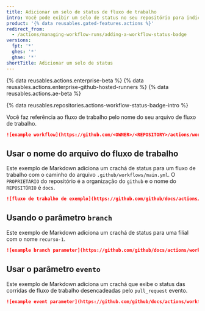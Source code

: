 ```yaml
---
title: Adicionar um selo de status de fluxo de trabalho
intro: Você pode exibir um selo de status no seu repositório para indicar o status dos seus fluxos de trabalho.
product: '{% data reusables.gated-features.actions %}'
redirect_from:
  - /actions/managing-workflow-runs/adding-a-workflow-status-badge
versions:
  fpt: '*'
  ghes: '*'
  ghae: '*'
shortTitle: Adicionar um selo de status
---
```


{% data reusables.actions.enterprise-beta %}
{% data reusables.actions.enterprise-github-hosted-runners %}
{% data reusables.actions.ae-beta %}

{% data reusables.repositories.actions-workflow-status-badge-intro %}

Você faz referência ao fluxo de trabalho pelo nome do seu arquivo de fluxo de trabalho.

```markdown
![example workflow](https://github.com/<OWNER>/<REPOSITORY>/actions/workflows/<WORKFLOW_FILE>/badge.svg)
```
## Usar o nome do arquivo do fluxo de trabalho

Este exemplo de Markdown adiciona um crachá de status para um fluxo de trabalho com o caminho do arquivo `.github/workflows/main.yml`. O `PROPRIETÁRIO` do repositório é a organização do `github` e o nome do `REPOSITÓRIO` é `docs`.

```markdown
![fluxo de trabalho de exemplo](https://github.com/github/docs/actions/workflows/main.yml/badge.svg)
```

## Usando o parâmetro `branch`

Este exemplo de Markdown adiciona um crachá de status para uma filial com o nome `recurso-1`.

```markdown
![example branch parameter](https://github.com/github/docs/actions/workflows/main.yml/badge.svg?branch=feature-1)
```

## Usar o parâmetro `evento`

Este exemplo de Markdown adiciona um crachá que exibe o status das corridas de fluxo de trabalho desencadeadas pelo `pull_request` evento.

```markdown
![example event parameter](https://github.com/github/docs/actions/workflows/main.yml/badge.svg?event=pull_request)
```

